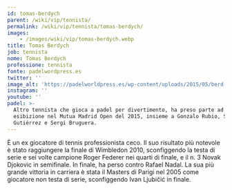 ```yaml
---
id: tomas-berdych
parent: /wiki/vip/tennista/
permalink: /wiki/vip/tennista/tomas-berdych/
images:
    - /images/wiki/vip/tomas-berdych.webp
title: Tomas Berdych
job: tennista
nome: Tomas Berdych
professione: tennista
fonte: padelwordpress.es
twitter: ''
image_alt: 'https://padelworldpress.es/wp-content/uploads/2015/05/berd-fuera.jpg'
instagram: ''
youtube: ''
padel: >-
  Altro tennista che gioca a padel per divertimento, ha preso parte ad una
  esibizione nel Mutua Madrid Open del 2015, insieme a Gonzalo Rubio, Sanyo
  Gutiérrez e Sergi Bruguera.
---
```

È un ex giocatore di tennis professionista ceco. Il suo risultato più notevole è stato raggiungere la finale di Wimbledon 2010, sconfiggendo la testa di serie e sei volte campione Roger Federer nei quarti di finale, e il n. 3 Novak Djokovic in semifinale. In finale, ha perso contro Rafael Nadal. La sua più grande vittoria in carriera è stata il Masters di Parigi nel 2005 come giocatore non testa di serie, sconfiggendo Ivan Ljubičić in finale.
